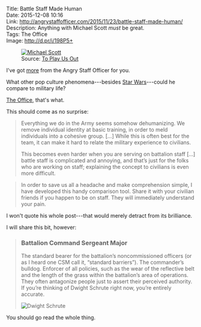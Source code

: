 Title: Battle Staff Made Human  
Date: 2015-12-08 10:16  
Link: http://angrystaffofficer.com/2015/11/23/battle-staff-made-human/  
Description: Anything with Michael Scott *must* be great.  
Tags: The Office  
Image: http://d.pr/i/198P5+  

<figure>
	<a class="nohover" href="https://toplayusout.files.wordpress.com/2008/11/michael-scott2.jpg" title="Michael Scott">
		<img src="http://d.pr/i/198P5+" alt="Michael Scott">
	</a>
	<figcaption class="source">Source: <a href="https://toplayusout.wordpress.com" title="'To Play Us Out blog'">To Play Us Out</a></figcaption>
</figure>

I've got [more][1] from the Angry Staff Officer for you.

What other pop culture phenomena---besides [Star Wars][2]---could he compare to military life?

[The Office][3], that's what.

This should come as no surprise:

> Everything we do in the Army seems somehow dehumanizing. We remove individual identity at basic training, in order to meld individuals into a cohesive group. [...] While this is often best for the team, it can make it hard to relate the military experience to civilians.
>
> This becomes even harder when you are serving on battalion staff [...] battle staff is complicated and annoying, and that’s just for the folks who are working on staff; explaining the concept to civilians is even more difficult.

> In order to save us all a headache and make comprehension simple, I have developed this handy comparison tool. Share it with your civilian friends if you happen to be on staff. They will immediately understand your pain.

I won't quote his whole post---that would merely detract from its brilliance.

I will share this bit, however:

> ### Battalion Command Sergeant Major
>
> The standard bearer for the battalion’s noncommissioned officers (or as I heard one CSM call it, “standard barriers”). The commander’s bulldog. Enforcer of all policies, such as the wear of the reflective belt and the length of the grass within the battalion’s area of operations. They often antagonize people just to assert their perceived authority. If you’re thinking of Dwight Schrute right now, you’re entirely accurate.
>
> ![Dwight Schrute][4]

You should go read the whole thing.

[1]: /2015/12/8/center-for-galactic-lessons-learned "My first post featuring the Angry Staff Officer"
[2]: /tags/Star%20Wars "Posts tagged 'Star Wars'"
[3]: /tags/The%20Office "Posts tagged 'The Office'"
[4]: https://angrystaffofficer.files.wordpress.com/2015/11/url.jpg "Dwight Schrute"